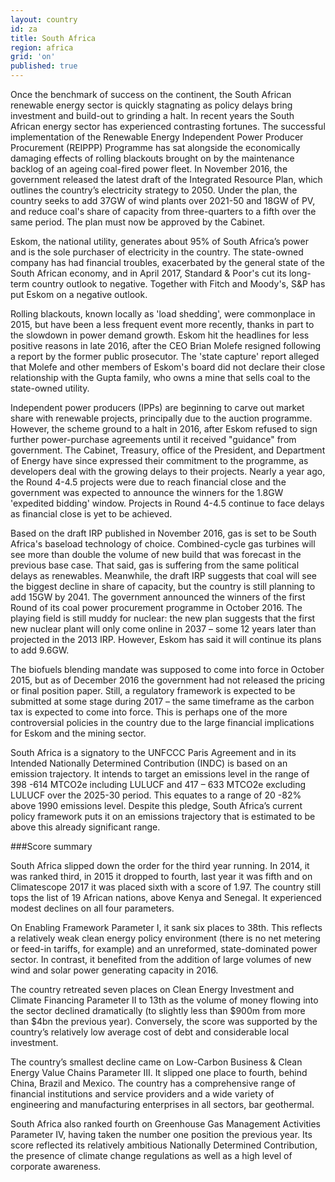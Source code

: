 ```yaml
---
layout: country
id: za
title: South Africa
region: africa
grid: 'on'
published: true
---
```


Once the benchmark of success on the continent, the South African renewable energy sector is quickly stagnating as policy delays bring investment and build-out to grinding a halt. In recent years the South African energy sector has experienced contrasting fortunes. The successful implementation of the Renewable Energy Independent Power Producer Procurement (REIPPP) Programme has sat alongside the economically damaging effects of rolling blackouts brought on by the maintenance backlog of an ageing coal-fired power fleet. In November 2016, the government released the latest draft of the Integrated Resource Plan, which outlines the country’s electricity strategy to 2050. Under the plan, the country seeks to add 37GW of wind plants over 2021-50 and 18GW of PV, and reduce coal's share of capacity from three-quarters to a fifth over the same period. The plan must now be approved by the Cabinet.

Eskom, the national utility, generates about 95% of South Africa’s power and is the sole purchaser of electricity in the country. The state-owned company has had financial troubles, exacerbated by the general state of the South African economy, and in April 2017, Standard & Poor's cut its long-term country outlook to negative. Together with Fitch and Moody's, S&P has put Eskom on a negative outlook.

Rolling blackouts, known locally as 'load shedding', were commonplace in 2015, but have been a less frequent event more recently, thanks in part to the slowdown in power demand growth. Eskom hit the headlines for less positive reasons in late 2016, after the CEO Brian Molefe resigned following a report by the former public prosecutor. The 'state capture' report alleged that Molefe and other members of Eskom's board did not declare their close relationship with the Gupta family, who owns a mine that sells coal to the state-owned utility.

Independent power producers (IPPs) are beginning to carve out market share with renewable projects, principally due to the auction programme. However, the scheme ground to a halt in 2016, after Eskom refused to sign further power-purchase agreements until it received "guidance" from government. The Cabinet, Treasury, office of the President, and Department of Energy have since expressed their commitment to the programme, as developers deal with the growing delays to their projects. Nearly a year ago, the Round 4-4.5 projects were due to reach financial close and the government was expected to announce the winners for the 1.8GW 'expedited bidding' window. Projects in Round 4-4.5 continue to face delays as financial close is yet to be achieved.

Based on the draft IRP published in November 2016, gas is set to be South Africa's baseload technology of choice. Combined-cycle gas turbines will see more than double the volume of new build that was forecast in the previous base case. That said, gas is suffering from the same political delays as renewables. Meanwhile, the draft IRP suggests that coal will see the biggest decline in share of capacity, but the country is still planning to add 15GW by 2041. The government announced the winners of the first Round of its coal power procurement programme in October 2016. The playing field is still muddy for nuclear: the new plan suggests that the first new nuclear plant will only come online in 2037 – some 12 years later than projected in the 2013 IRP. However, Eskom has said it will continue its plans to add 9.6GW.

The biofuels blending mandate was supposed to come into force in October 2015, but as of December 2016 the government had not released the pricing or final position paper. Still, a regulatory framework is expected to be submitted at some stage during 2017 – the same timeframe as the carbon tax is expected to come into force. This is perhaps one of the more controversial policies in the country due to the large financial implications for Eskom and the mining sector.

South Africa is a signatory to the UNFCCC Paris Agreement and in its Intended Nationally Determined Contribution (INDC) is based on an emission trajectory. It intends to target an emissions level in the range of 398 -614 MTCO2e including LULUCF and 417 – 633 MTCO2e excluding LULUCF over the 2025-30 period. This equates to a range of 20 -82% above 1990 emissions level. Despite this pledge, South Africa’s current policy framework puts it on an emissions trajectory that is estimated to be above this already significant range. 

###Score summary

South Africa slipped down the order for the third year running. In 2014, it was ranked third, in 2015 it dropped to fourth, last year it was fifth and on Climatescope 2017 it was placed sixth with a score of 1.97. The country still tops the list of 19 African nations, above Kenya and Senegal. It experienced modest declines on all four parameters.

On Enabling Framework Parameter I, it sank six places to 38th. This reflects a relatively weak clean energy policy environment (there is no net metering or feed-in tariffs, for example) and an unreformed, state-dominated power sector. In contrast, it benefited from the addition of large volumes of new wind and solar power generating capacity in 2016.

The country retreated seven places on Clean Energy Investment and Climate Financing Parameter II to 13th as the volume of money flowing into the sector declined dramatically (to slightly less than $900m from more than $4bn the previous year). Conversely, the score was supported by the country’s relatively low average cost of debt and considerable local investment.

The country’s smallest decline came on Low-Carbon Business & Clean Energy Value Chains Parameter III. It slipped one place to fourth, behind China, Brazil and Mexico. The country has a comprehensive range of financial institutions and service providers and a wide variety of engineering and manufacturing enterprises in all sectors, bar geothermal. 

South Africa also ranked fourth on Greenhouse Gas Management Activities Parameter IV, having taken the number one position the previous year. Its score reflected its relatively ambitious Nationally Determined Contribution, the presence of climate change regulations as well as a high level of corporate awareness.

